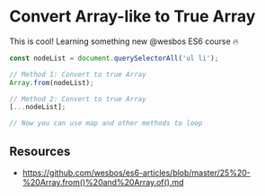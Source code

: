 # Convert Array-like to True Array

This is cool! Learning something new @wesbos ES6 course 🔥

```javascript
const nodeList = document.querySelectorAll('ul li');

// Method 1: Convert to true Array
Array.from(nodeList);

// Method 2: Convert to true Array
[...nodeList];

// Now you can use map and other methods to loop
```

## Resources

- https://github.com/wesbos/es6-articles/blob/master/25%20-%20Array.from()%20and%20Array.of().md
